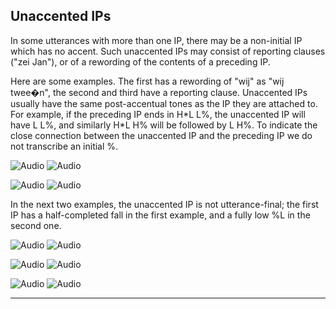 Unaccented IPs
--------------

In some utterances with more than one IP, there may be a non-initial IP which has no accent. Such unaccented IPs may consist of reporting clauses ("zei Jan"), or of a rewording of the contents of a preceding IP.

Here are some examples. The first has a rewording of "wij" as "wij twee�n", the second and third have a reporting clause. Unaccented IPs usually have the same post-accentual tones as the IP they are attached to. For example, if the preceding IP ends in H\*L L%, the unaccented IP will have L L%, and similarly H\*L H% will be followed by L H%. To indicate the close connection between the unaccented IP and the preceding IP we do not transcribe an initial %.

![Audio](audio.gif) ![Audio](./audio/gif/080.gif)

![Audio](audio.gif) ![Audio](./audio/gif/106.gif)

In the next two examples, the unaccented IP is not utterance-final; the first IP has a half-completed fall in the first example, and a fully low %L in the second one.

![Audio](audio.gif) ![Audio](./audio/gif/370.gif)

![Audio](audio.gif) ![Audio](./audio/gif/369.gif)

![Audio](audio.gif) ![Audio](./audio/gif/c7_e.gif)

* * *

<div class="exercise"></div>
